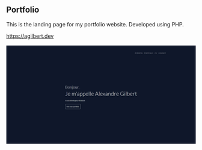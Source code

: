 <h2>Portfolio</h2>
<p>This is the landing page for my portfolio website. Developed using PHP.</p>
<a href='https://agilbert.dev'>https://agilbert.dev</a><br><br>
<a href='https://agilbert.dev'><img src='images/preview.jpg' alt='https://agilbert.dev' title='https://agilbert.dev'></a>

